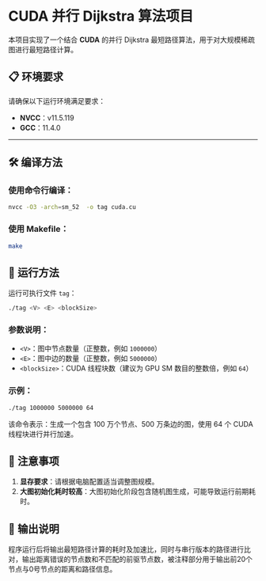 # CUDA 并行 Dijkstra 算法项目

本项目实现了一个结合 **CUDA** 的并行 Dijkstra 最短路径算法，用于对大规模稀疏图进行最短路径计算。

## 📋 环境要求

请确保以下运行环境满足要求：

- **NVCC**：v11.5.119  
- **GCC**：11.4.0  

---

## 🛠️ 编译方法

### 使用命令行编译：

```bash
nvcc -O3 -arch=sm_52  -o tag cuda.cu
```

### 使用 Makefile：

```bash
make
```

## 🚀 运行方法

运行可执行文件 `tag`：

```bash
./tag <V> <E> <blockSize>
```

### 参数说明：

* `<V>`：图中节点数量（正整数，例如 `1000000`）
* `<E>`：图中边的数量（正整数，例如 `5000000`）
* `<blockSize>`：CUDA 线程块数（建议为 GPU SM 数目的整数倍，例如 `64`）

### 示例：

```bash
./tag 1000000 5000000 64
```

该命令表示：生成一个包含 100 万个节点、500 万条边的图，使用 64 个 CUDA 线程块进行并行加速。

## 📌 注意事项

1. **显存要求**：请根据电脑配置适当调整图规模。
2. **大图初始化耗时较高**：大图初始化阶段包含随机图生成，可能导致运行前期耗时。

## 📄 输出说明

程序运行后将输出最短路径计算的耗时及加速比，同时与串行版本的路径进行比对，输出距离错误的节点数和不匹配的前驱节点数，被注释部分用于输出前20个节点与0号节点的距离和路径信息。
